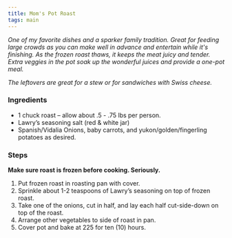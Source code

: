 ```yaml
---
title: Mom's Pot Roast
tags: main
---
```

_One of my favorite dishes and a sparker family tradition. Great for feeding large crowds as you can make well in advance and entertain while it's finishing. As the frozen roast thaws, it keeps the meat juicy and tender. Extra veggies in the pot soak up the wonderful juices and provide a one-pot meal._

_The leftovers are great for a stew or for sandwiches with Swiss cheese._

### Ingredients
* 1 chuck roast – allow about .5 - .75 lbs per person.
* Lawry’s seasoning salt (red & white jar)
* Spanish/Vidalia Onions, baby carrots, and yukon/golden/fingerling potatoes as desired.

### Steps
__Make sure roast is frozen before cooking. Seriously.__

1. Put frozen roast in roasting pan with cover.
2. Sprinkle about 1-2 teaspoons of Lawry’s seasoning on top of frozen roast.
3. Take one of the onions, cut in half, and lay each half cut-side-down on top of the roast.
4. Arrange other vegetables to side of roast in pan.
5. Cover pot and bake at 225 for ten (10) hours.